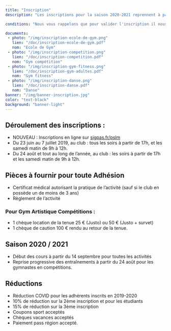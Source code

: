 ```yaml
---
title: "Inscription"
description: "Les inscriptions pour la saison 2020-2021 reprennent à partir du 3 juin.<br>Retrouvez tous les horaires d'inscription et les pièces à fournir ci dessous.<br>Les horaires des cours dispensés sont dans la rubrique Activités ainsi que sur les fiches d'inscriptions que vous trouverez ci-dessous."

conditions: "Nous vous rappelons que pour valider l'inscription il nous faut impérativement le règlement.<br> Le certificat médical est obligatoire pour les activités gyms."

documents:
 - photo: "/img/inscription-ecole-de-gym.png"
   lien: "/doc/inscription-ecole-de-gym.pdf"
   nom: "Ecole de Gym"
 - photo: "/img/inscription-competition.png"
   lien: "/doc/inscription-competition.pdf"
   nom: "Gym compétition"
 - photo: "/img/inscription-gym-fitness.png"
   lien: "/doc/inscription-gym-adultes.pdf"
   nom: "Gym fitness"
 - photo: "/img/inscription-danse.png"
   lien: "/doc/inscription-danse.pdf"
   nom: "Danse"
banner: "/img/banner-inscription.jpg"
color: "text-black"
background: "banner-light"
---
```

## Déroulement des inscriptions :
- <span class="nouveau-inscription">NOUVEAU : Inscriptions en ligne sur <a href="https://sigpas.fr/pslm" target="_blank">sigpas.fr/pslm</a></span>
- Du 23 juin au 7 juillet 2019, au club : tous les soirs à partir de 17h, et les samedi matin de 9h à 12h.
- Du 24 août et tout au long de l’année, au club : les soirs à partir de 17h et les samedi matin de 9h à 12h.

## Pièces à fournir pour toute Adhésion
- Certificat médical autorisant la pratique de l’activité (sauf si le club en possède un de moins de 3 ans)
- Règlement de l’activité

### Pour Gym Artistique Compétitions :
- 1 chèque location de la tenue 25 € (Justo) ou 50 € (Justo + survet)
- 1 chèque de caution 100 € rendu au retour de la tenue.

## Saison 2020 / 2021
- Début des cours à partir du 14 septembre pour toutes les activités
- Reprise progressive des entraînements à partir du 24 août
pour les gymnastes en compétitions.

## Réductions
- Réduction COVID pour les adhérents inscrits en 2019-2020
- 10% de réduction sur la 2ème inscription et pour les étudiants
- 15% de réduction sur la 3ème inscription
- Coupons sport acceptés
- Chèques vacances acceptés
- Paiement pass région accepté.
